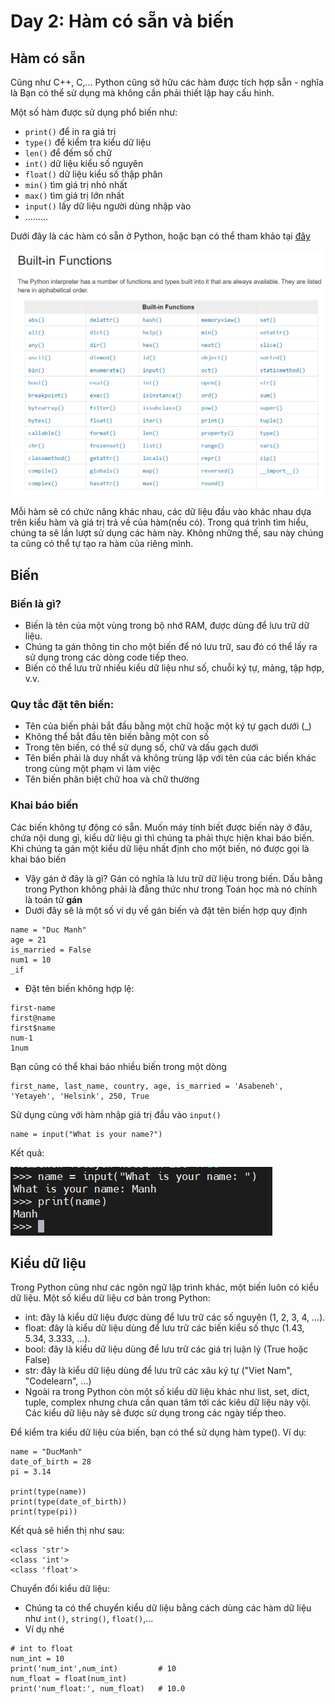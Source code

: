 # Day 2: Hàm có sẵn và biến
## Hàm có sẵn
Cũng như C++, C,... Python cũng sở hữu các hàm được tích hợp sẵn - nghĩa là Bạn có thể sử dụng mà không cần phải thiết lập hay cấu hình. 

Một số hàm được sử dụng phổ biến như:
- `print()` để in ra giá trị
- `type()` để kiểm tra kiểu dữ liệu
- `len()` để đếm số chữ
- `int()` dữ liệu kiểu số nguyên
- `float()` dữ liệu kiểu số thập phân
- `min()` tìm giá trị nhỏ nhất 
- `max()` tìm giá trị lớn nhất
- `input()` lấy dữ liệu người dùng nhập vào
- .........

Dưới đây là các hàm có sẵn ở Python, hoặc bạn có thể tham khảo tại [đây](https://docs.python.org/3.9/library/functions.html)

![](/Anh/Screenshot_433.png)

Mỗi hàm sẽ có chức năng khác nhau, các dữ liệu đầu vào khác nhau dựa trên kiểu hàm và giá trị trả về của hàm(nếu có). Trong quá trình tìm hiểu, chúng ta sẽ lần lượt sử dụng các hàm này. Không những thế, sau này chúng ta cũng có thể tự tạo ra hàm của riêng mình.

## Biến
### Biến là gì?
- Biến là tên của một vùng trong bộ nhớ RAM, được dùng để lưu trữ dữ liệu.
- Chúng ta gán thông tin cho một biến để nó lưu trữ, sau đó có thể lấy ra sử dụng trong các dòng code tiếp theo.
- Biến có thể lưu trữ nhiều kiểu dữ liệu như số, chuỗi ký tự, mảng, tập hợp, v.v.

### Quy tắc đặt tên biến:
- Tên của biến phải bắt đầu bằng một chữ hoặc một ký tự gạch dưới (_)
- Không thể bắt đầu tên biến bằng một con số
- Trong tên biến, có thể sử dụng số, chữ và dấu gạch dưới
- Tên biến phải là duy nhất và không trùng lặp với tên của các biến khác trong cùng một phạm vi làm việc
- Tên biến phân biệt chữ hoa và chữ thường

### Khai báo biến
Các biến không tự động có sẵn. Muốn máy tính biết được biến này ở đâu, chứa nội dung gì, kiểu dữ liệu gì thì chúng ta phải thực hiện khai báo biến. Khi chúng ta gán một kiểu dữ liệu nhất định cho một biến, nó được gọi là khai báo biến
- Vậy gán ở đây là gì? Gán có nghĩa là lưu trữ dữ liệu trong biến. Dấu bằng trong Python không phải là đẳng thức như trong Toán học mà nó chính là toán tử **gán**
- Dưới đây sẽ là một số ví dụ về gán biến và đặt tên biến hợp quy định
```
name = "Duc Manh"
age = 21
is_married = False
num1 = 10
_if 
```
- Đặt tên biến không hợp lệ:
```
first-name
first@name
first$name
num-1
1num
```

Bạn cũng có thể khai báo nhiều biến trong một dòng
```
first_name, last_name, country, age, is_married = 'Asabeneh', 'Yetayeh', 'Helsink', 250, True
```
Sử dụng cùng với hàm nhập giá trị đầu vào `input()`
```
name = input("What is your name?")
```
Kết quả:

![](/Anh/Screenshot_436.png)

## Kiểu dữ liệu
Trong Python cũng như các ngôn ngữ lập trình khác, một biến luôn có kiểu dữ liệu. Một số kiểu dữ liệu cơ bản trong Python:

- int: đây là kiểu dữ liệu được dùng để lưu trữ các số nguyên (1, 2, 3, 4, ...).
- float: đây là kiểu dữ liệu dùng để lưu trữ các biến kiểu số thực (1.43, 5.34, 3.333, ...).
- bool: đây là kiểu dữ liệu dùng để lưu trữ các giá trị luận lý (True hoặc False)
- str: đây là kiểu dữ liệu dùng để lưu trữ các xâu ký tự ("Viet Nam", "Codelearn", ...)
- Ngoài ra trong Python còn một số kiểu dữ liệu khác như list, set, dict, tuple, complex nhưng chưa cần quan tâm tới các kiêu dữ liệu này vội. Các kiểu dữ liệu này sẽ được sử dụng trong các ngày tiếp theo.

Để kiểm tra kiểu dữ liệu của biến, bạn có thể sử dụng hàm type(). Ví dụ:
```
name = "DucManh"
date_of_birth = 28
pi = 3.14

print(type(name))
print(type(date_of_birth))
print(type(pi))
```
Kết quả sẽ hiển thị như sau:
```
<class 'str'>
<class 'int'>
<class 'float'>
```

Chuyển đổi kiểu dữ liệu:
- Chúng ta có thể chuyển kiểu dữ liệu bằng cách dùng các hàm dữ liệu như `int()`, `string()`, `float()`,...
- Ví dụ nhé
```
# int to float
num_int = 10
print('num_int',num_int)         # 10
num_float = float(num_int)
print('num_float:', num_float)   # 10.0
```